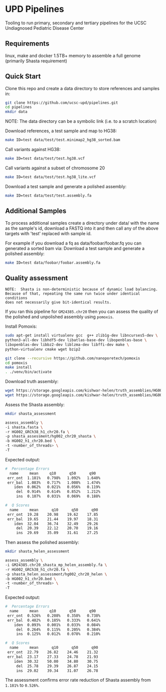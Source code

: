 # UPD Pipelines
Tooling to run primary, secondary and tertiary pipelines for the UCSC Undiagnosed Pediatric Disease Center

## Requirements
linux, make and docker
1.5TB+ memory to assemble a full genome (primarily Shasta requirement)

## Quick Start
Clone this repo and create a data directory to store references and samples in:
```bash
git clone https://github.com/ucsc-upd/pipelines.git
cd pipelines
mkdir data
```
NOTE: The data directory can be a symbolic link (i.e. to a scratch location)

Download references, a test sample and map to HG38:
```bash
make ID=test data/test/test.minimap2_hg38_sorted.bam
```
Call variants against HG38:
```bash
make ID=test data/test/test.hg38.vcf
```
Call variants against a subset of chromosome 20
```bash
make ID=test data/test/test.hg38_lite.vcf
```
Download a test sample and generate a polished assembly:
```bash
make ID=test data/test/test.assembly.fa
```

## Additional Samples
To process additional samples create a directory under data/ with the name as the sample's id, download a FASTQ into it and then call any of the above targets with 'test' replaced with sample id.

For example if you download a fq as data/foobar/foobar.fq you can generated a sorted bam via:
Download a test sample and generate a polished assembly:
```bash
make ID=test data/foobar/foobar.assembly.fa
```

## Quality assessment
```
NOTE:  Shasta is non-deterministic because of dynamic load balancing.   
Because of that, repeating the same run twice under identical conditions 
does not necessarily give bit-identical results.
```

If you ran this pipeline for `GM24385.chr20` then you can assess the quality of the polished and unpolished  assembly using `pomoxis`.

Install Pomoxis:
```bash
sudo apt-get install virtualenv gcc  g++ zlib1g-dev libncurses5-dev \
python3-all-dev libhdf5-dev libatlas-base-dev libopenblas-base \
libopenblas-dev libbz2-dev liblzma-dev libffi-dev make \
python-virtualenv cmake wget bzip2

git clone --recursive https://github.com/nanoporetech/pomoxis
cd pomoxis
make install
. ./venv/bin/activate
```

Download truth assembly:
```bash
wget https://storage.googleapis.com/kishwar-helen/truth_assemblies/HG002/HG002_GRCh38_h1_chr20.fa
wget https://storage.googleapis.com/kishwar-helen/truth_assemblies/HG002/HG002_h1_chr20.bed
```

Assess the Shasta assembly:
```bash
mkdir shasta_assessment

assess_assembly \
-i shasta.fasta \
-r HG002_GRCh38_h1_chr20.fa \
-p shasta_assessment/hg002_chr20_shasta \
-b HG002_h1_chr20.bed \
-t <number_of_threads> \
-T
```

Expected output:
```bash
#  Percentage Errors
  name     mean     q10      q50      q90
 err_ont  1.181%   0.798%   1.092%   1.640%
 err_bal  1.083%   0.717%   1.008%   1.474%
    iden  0.062%   0.021%   0.056%   0.119%
     del  0.914%   0.614%   0.852%   1.212%
     ins  0.107%   0.031%   0.069%   0.188%

#  Q Scores
  name     mean      q10      q50      q90
 err_ont  19.28    20.98    19.62    17.85
 err_bal  19.65    21.44    19.97    18.31
    iden  32.04    36.74    32.49    29.26
     del  20.39    22.12    20.70    19.16
     ins  29.69    35.09    31.61    27.25
```

Then assess the polished assembly:
```bash
mkdir shasta_helen_assessment

assess_assembly \
-i GM24385.chr20_shasta_mp_helen_assembly.fa \
-r HG002_GRCh38_h1_chr20.fa \
-p shasta_helen_assessment/hg002_chr20_helen \
-b HG002_h1_chr20.bed \
-t <number_of_threads> \
-T
```

Expected output:
```bash
#  Percentage Errors
  name     mean     q10      q50      q90
 err_ont  0.526%   0.208%   0.358%   0.738%
 err_bal  0.482%   0.185%   0.333%   0.641%
    iden  0.093%   0.001%   0.033%   0.084%
     del  0.264%   0.115%   0.205%   0.384%
     ins  0.125%   0.012%   0.078%   0.210%

#  Q Scores
  name     mean      q10      q50      q90
 err_ont  22.79    26.82    24.46    21.32
 err_bal  23.17    27.33    24.78    21.93
    iden  30.32    50.00    34.80    30.75
     del  25.78    29.39    26.87    24.15
     ins  29.02    39.34    31.07    26.78
```

The assessment confirms error rate reduction of Shasta assembly from `1.181%` to `0.526%`.
